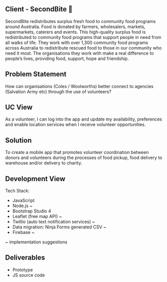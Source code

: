 ## Client - SecondBite 🍎
SecondBite redistributes surplus fresh food to community food programs around Australia. Food is donated by farmers, wholesalers, markets, supermarkets, caterers and events. This high-quality surplus food is redistributed to community food programs that support people in need from all walks of life. They work with over 1,300 community food programs across Australia to redistribute rescued food to those in our community who need it most. The organisations they work with make a real difference to people’s lives, providing food, support, hope and friendship.

## Problem Statement
How can organisations (Coles / Woolworths) better connect to agencies (Salvation Army etc) through the use of volunteers?

## UC View
As a volunteer, I can log into the app and update my availability, preferences and enable location services when I receive volunteer opportunities.

## Solution
To create a mobile app that promotes volunteer coordination between donors and volunteers during the processes of food pickup, food delivery to warehouse and/or delivery to charity.

## Development View
Tech Stack:
* JavaScript
* Node.js ~
* Bootstrap Studio 4
* Leaflet (free map API) ~
* Twillio (auto text notification services) ~
* Data migration: Ninja Forms generated CSV ~
* Firebase ~ 

~ implementation suggestions

## Deliverables
* Prototype 
* JS source code



